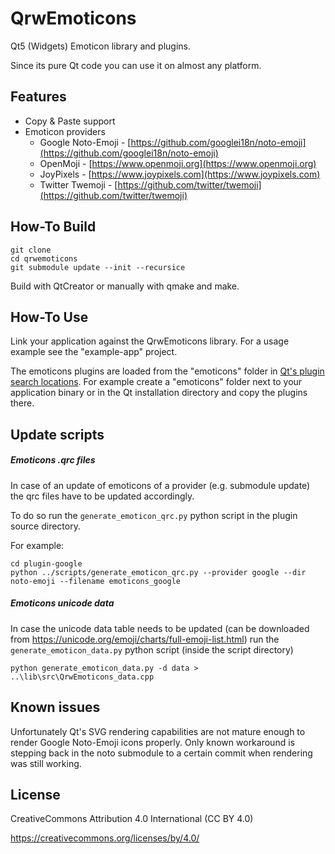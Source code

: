 QrwEmoticons
=============
Qt5 (Widgets) Emoticon library and plugins.

Since its pure Qt code you can use it on almost any platform.

Features
-------------

+ Copy & Paste support
+ Emoticon providers
    + Google Noto-Emoji - [https://github.com/googlei18n/noto-emoji](https://github.com/googlei18n/noto-emoji)
    + OpenMoji - [https://www.openmoji.org](https://www.openmoji.org)
    + JoyPixels - [https://www.joypixels.com](https://www.joypixels.com)
    + Twitter Twemoji - [https://github.com/twitter/twemoji](https://github.com/twitter/twemoji)

How-To Build
-------------

    git clone 
    cd qrwemoticons
    git submodule update --init --recursice
    
Build with QtCreator or manually with qmake and make.

How-To Use
-------------
Link your application against the QrwEmoticons library. For a usage example see the "example-app" project.

The emoticons plugins are loaded from the "emoticons" folder in [Qt's plugin search locations](https://doc.qt.io/qt-5/deployment-plugins.html#the-plugin-directory). For example create a "emoticons" folder next to your application binary or in the Qt installation directory and copy the plugins there. 

Update scripts
-------------

##### Emoticons .qrc files
In case of an update of emoticons of a provider (e.g. submodule update) the qrc files have to be updated accordingly.

To do so run the `generate_emoticon_qrc.py` python script in the plugin source directory.

For example:

    cd plugin-google
    python ../scripts/generate_emoticon_qrc.py --provider google --dir noto-emoji --filename emoticons_google

##### Emoticons unicode data
In case the unicode data table needs to be updated (can be downloaded from https://unicode.org/emoji/charts/full-emoji-list.html) run the `generate_emoticon_data.py` python script (inside the script directory)

    python generate_emoticon_data.py -d data > ..\lib\src\QrwEmoticons_data.cpp

Known issues
-------------

Unfortunately Qt's SVG rendering capabilities are not mature enough to render Google Noto-Emoji icons properly.
Only known workaround is stepping back in the noto submodule to a certain commit when rendering was still working. 

License
-------------
CreativeCommons Attribution 4.0 International (CC BY 4.0)

https://creativecommons.org/licenses/by/4.0/

